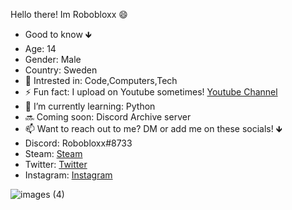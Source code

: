 Hello there! Im Robobloxx 😄
* Good to know 🡻
* Age: 14
* Gender: Male
* Country: Sweden
* 🤔 Intrested in: Code,Computers,Tech 
* ⚡ Fun fact: I upload on Youtube sometimes! [Youtube Channel](https://www.youtube.com/channel/UClL4XgvEX1RhICgi2Lsc6EA)
* 🌱 I’m currently learning: Python
* 🔜 Coming soon: Discord Archive server
* 📫 Want to reach out to me? DM or add me on these socials! 🡻
* Discord: Robobloxx#8733
* Steam: [Steam](https://steamcommunity.com/id/rust)
* Twitter: [Twitter](https://twitter.com/BasedRobobloxx)
* Instagram: [Instagram](https://www.instagram.com/packetfly/)

![images (4)](https://user-images.githubusercontent.com/82675227/141698470-d8df57da-2ac0-4904-b13d-4861465aa3cc.jpg)
